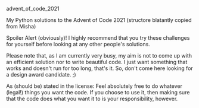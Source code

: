 advent_of_code_2021

My Python solutions to the Advent of Code 2021 (structore blatantly copied from Misha)

Spoiler Alert (obviously)! I highly recommend that you try these challenges for yourself before looking at any other people's solutions.

Please note that, as I am currently very busy, my aim is not to come up with an efficient solution nor to write beautiful code. I just want something that works and
doesn't run for too long, that's it. So, don't come here looking for a design award candidate. ;)

As (should be) stated in the license: Feel absolutely free to do whatever (legal!) things you want the code. If you choose to use it, then making sure that the code
does what you want it to is your responsibility, however.
